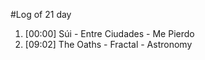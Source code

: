 #Log of 21 day

1. [00:00] Súi - Entre Ciudades - Me Pierdo
1. [09:02] The Oaths - Fractal - Astronomy
